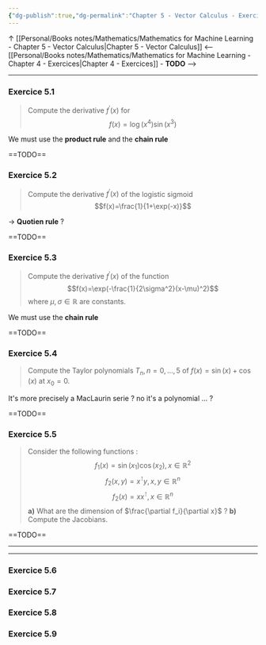 ```yaml
---
{"dg-publish":true,"dg-permalink":"Chapter 5 - Vector Calculus - Exercices","permalink":"/Chapter 5 - Vector Calculus - Exercices/"}
---
```


↑ [[Personal/Books notes/Mathematics/Mathematics for Machine Learning - Chapter 5 - Vector Calculus|Chapter 5 - Vector Calculus]]
<-- [[Personal/Books notes/Mathematics/Mathematics for Machine Learning - Chapter 4 - Exercices|Chapter 4 - Exercices]] - **TODO** -->

---
### Exercice 5.1
> Compute the derivative $f^\prime(x)$ for
> $$f(x)=\log(x^4)\sin(x^3)$$

We must use the **product rule** and the **chain rule**

==TODO==

### Exercice 5.2
> Compute the derivative $f^\prime(x)$ of the logistic sigmoid
> $$f(x)=\frac{1}{1+\exp(-x)}$$

-> **Quotien rule** ?

==TODO==

### Exercice 5.3
> Compute the derivative $f^\prime (x)$ of the function
> $$f(x)=\exp(-\frac{1}{2\sigma^2}(x-\mu)^2)$$
> where $\mu, \sigma \in \mathbb{R}$ are constants.

We must use the **chain rule**

==TODO==

### Exercice 5.4
> Compute the Taylor polynomials $T_n, n=0,...,5$ of $f(x)=\sin(x)+\cos(x)$ at $x_0=0$.

It's more precisely a MacLaurin serie ? no it's a polynomial ... ?

==TODO==

### Exercice 5.5
> Consider the following functions :
> $$f_1(x)=\sin(x_1)\cos(x_2), x\in\mathbb{R}^2$$
> $$f_2(x, y)=x^\intercal y, x,y \in\mathbb{R}^n$$
> $$f_2(x)=xx^\intercal, x\in\mathbb{R}^n$$
> **a)** What are the dimension of $\frac{\partial f_i}{\partial x}$ ?
> **b)** Compute the Jacobians.

==TODO==


---
---
### Exercice 5.6

### Exercice 5.7

### Exercice 5.8

### Exercice 5.9

